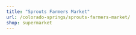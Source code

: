 ```yaml
---
title: "Sprouts Farmers Market"
url: /colorado-springs/sprouts-farmers-market/
shop: supermarket
---
```

